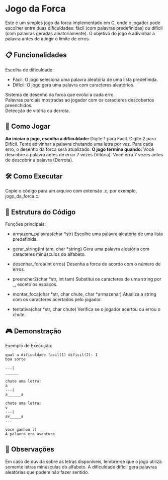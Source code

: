 # Jogo da Forca
Este é um simples jogo da forca implementado em C, onde o jogador pode escolher entre duas dificuldades: fácil (com palavras predefinidas) ou difícil (com palavras geradas aleatoriamente). O objetivo do jogo é adivinhar a palavra antes de atingir o limite de erros.

## 📋 Funcionalidades
Escolha de dificuldade:
- Fácil: O jogo seleciona uma palavra aleatória de uma lista predefinida.
- Difícil: O jogo gera uma palavra com caracteres aleatórios.
  
Sistema de desenho da forca que evolui a cada erro.  
Palavras parciais mostradas ao jogador com os caracteres descobertos preenchidos.  
Detecção de vitória ou derrota.

## 🚀 Como Jogar
**Ao iniciar o jogo, escolha a dificuldade:**
Digite 1 para Fácil.
Digite 2 para Difícil.
Tente adivinhar a palavra chutando uma letra por vez.
Para cada erro, o desenho da forca será atualizado.
**O jogo termina quando:**
Você descobre a palavra antes de errar 7 vezes (Vitória).
Você erra 7 vezes antes de descobrir a palavra (Derrota).

## 🛠️ Como Executar
Copie o código para um arquivo com extensão .c, por exemplo, jogo_da_forca.c.

## 📂 Estrutura do Código
Funções principais:
- armazem_palavras(char *str)
Escolhe uma palavra aleatória de uma lista predefinida.

- gerar_string(int tam, char *string)
Gera uma palavra aleatória com caracteres minúsculos do alfabeto.

- desenhar_forca(int erros)
Desenha a forca de acordo com o número de erros.

- preencher2(char *str, int tam)
Substitui os caracteres de uma string por _, exceto os espaços.

- montar_foca(char *str, char chute, char *armazenar)
Atualiza a string com os caracteres acertados pelo jogador.

- tentativa(char *str, char chute)
Verifica se o jogador acertou ou errou o chute.

## 🎮 Demonstração
Exemplo de Execução:
```
qual a dificuldade facil(1) dificil(2): 1
boa sorte

---|
______

chute uma letra:
a
---|
a______a

chute uma letra:
v
---|
av_____a
...

voce ganhou :)
A palavra era aventura
```

## 📌 Observações
Em caso de dúvida sobre as letras disponíveis, lembre-se que o jogo utiliza somente letras minúsculas do alfabeto.
A dificuldade difícil gera palavras aleatórias que podem não fazer sentido.

